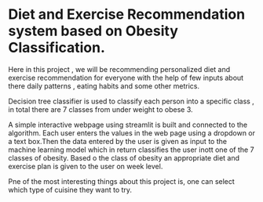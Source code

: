 # Diet and Exercise Recommendation system based on Obesity Classification.

Here in this project , we will be recommending personalized diet and exercise recommendation for everyone with the help of few inputs about there daily patterns , eating habits and some other metrics. 

Decision tree classifier is used to classify each person into a specific class , in total there are 7 classes from under weight to obese 3.

A simple interactive webpage using streamlit is built and connected to the algorithm. Each user enters the values in the web page using a dropdown or a text box.Then the data entered by the user is given as input to the machine learning model which in return classifies the user inott one of the 7 classes of obesity. 
Based o the class of obesity an appropriate diet and exercise plan is given to the user on week level.

Pne of the most interesting things about this project is, one can select which type of cuisine they want to try. 
